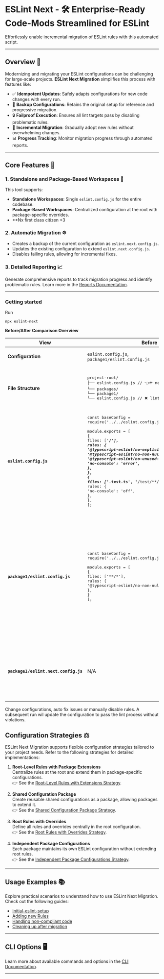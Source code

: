 # ESLint Next - 🛠️ Enterprise-Ready Code-Mods Streamlined for ESLint

Effortlessly enable incremental migration of ESLint rules with this automated script.

---

## **Overview** 📝

Modernizing and migrating your ESLint configurations can be challenging for large-scale projects. **ESLint Next Migration** simplifies this process with features like:

- ✅ **Idempotent Updates**: Safely adapts configurations for new code changes with every run.
- 💾 **Backup Configurations**: Retains the original setup for reference and progressive migration.
- 🔒 **Failproof Execution**: Ensures all lint targets pass by disabling problematic rules.
- 🔄 **Incremental Migration**: Gradually adopt new rules without overwhelming changes.
- 📊 **Progress Tracking**: Monitor migration progress through automated reports.

---

## **Core Features** 🌟

### 1. **Standalone and Package-Based Workspaces** 📂

This tool supports:

- **Standalone Workspaces**: Single `eslint.config.js` for the entire codebase.
- **Package-Based Workspaces**: Centralized configuration at the root with package-specific overrides.
- \*\*Nx first class citizen <3

### 2. **Automatic Migration** ⚙️

- Creates a backup of the current configuration as `eslint.next.config.js`.
- Updates the existing configuration to extend `eslint.next.config.js`.
- Disables failing rules, allowing for incremental fixes.

### 3. **Detailed Reporting** 📈

Generate comprehensive reports to track migration progress and identify problematic rules. Learn more in the [Reports Documentation](docs/report.md).

---

### Getting started

Run

```shell
npx eslint-next
```

**Before/After Comparison Overview**

| **View**                             | **Before**                                                                                                                                                                                                                                                                                                                                                                                                                                                                              | **After**                                                                                                                                                                                                                                                                                                                                                                                                                                                                                                                                                                                                                                                                                                                                      |
| ------------------------------------ | --------------------------------------------------------------------------------------------------------------------------------------------------------------------------------------------------------------------------------------------------------------------------------------------------------------------------------------------------------------------------------------------------------------------------------------------------------------------------------------- | ---------------------------------------------------------------------------------------------------------------------------------------------------------------------------------------------------------------------------------------------------------------------------------------------------------------------------------------------------------------------------------------------------------------------------------------------------------------------------------------------------------------------------------------------------------------------------------------------------------------------------------------------------------------------------------------------------------------------------------------------- |
| **Configuration**                    | `eslint.config.js`, <br>`package1/eslint.config.js`                                                                                                                                                                                                                                                                                                                                                                                                                                     | `eslint.config.js`, <br>`package1/eslint.config.js`, <br>`package1/eslint.next.config.js`                                                                                                                                                                                                                                                                                                                                                                                                                                                                                                                                                                                                                                                      |
| **File Structure**                   | <pre lang="javascript">project-root/&#10;├── eslint.config.js // 👈➕ new lint rule added&#10;└── packages/&#10; └── package1/&#10; └── eslint.config.js // ❌ linting fails</pre>                                                                                                                                                                                                                                                                                                      | <pre lang="javascript">project-root/&#10;├── eslint.config.js // 👈➕ new lint rule added&#10;└── packages/&#10; └── package1/&#10; ├── eslint.config.js // ✅ lint passing (failing rules are disabled)&#10; └── eslint.next.config.js // 💾 failing configuration (migration target)</pre>                                                                                                                                                                                                                                                                                                                                                                                                                                                   |
| **`eslint.config.js`**               | <pre lang="javascript">const baseConfig = require('../../eslint.config.js');&#10;&#10;module.exports = [&#10; {&#10; files: ['**/*'],&#10; rules: {&#10; '@typescript-eslint/no-explicit-any': 'error',&#10; '@typescript-eslint/no-non-null-assertion': 'error',&#10; '@typescript-eslint/no-unused-vars': 'error',&#10; 'no-console': 'error',&#10; },&#10; },&#10; {&#10; files: ['*.test.ts', '**/test/**/*'],&#10; rules: {&#10; 'no-console': 'off',&#10; },&#10; },&#10;];</pre> | <pre lang="javascript">// file untouched</pre>                                                                                                                                                                                                                                                                                                                                                                                                                                                                                                                                                                                                                                                                                                 |
| **`package1/eslint.config.js`**      | <pre lang="javascript">const baseConfig = require('../../eslint.config.js');&#10;&#10;module.exports = [&#10; {&#10; files: ['**/*'],&#10; rules: {&#10; '@typescript-eslint/no-non-null-assertion': 'off',&#10; },&#10; }&#10;];</pre>                                                                                                                                                                                                                                                 | <pre lang="javascript">const nextEslintConfig = require('./eslint.next.config'); // 👈 Import the eslint next config&#10;&#10;module.exports = [&#10; ...nextEslintConfig, // 👈 Extend the next config&#10; {&#10; files: ['**/*'],&#10; rules: {&#10; // ⚠️ Warnings: 3&#10; '@typescript-eslint/no-explicit-any': 'off', // ⚠️ 18 warnings&#10; '@typescript-eslint/no-non-null-assertion': 'off', // ⚠️ 7 warnings&#10; '@typescript-eslint/no-unused-vars': 'off', // ⚠️ 2 warnings&#10; },&#10; },&#10; {&#10; files: ['*.test.ts', '**/test/**/*'],&#10; rules: {&#10; // ❌️ Errors: 3&#10; '@typescript-eslint/no-non-null-assertion': 'off', // ❌️ 3 errors&#10; 'no-console': 'off', // ⚠️ 2 warnings&#10; },&#10; },&#10;];</pre> |
| **`package1/eslint.next.config.js`** | N/A                                                                                                                                                                                                                                                                                                                                                                                                                                                                                     | <pre lang="javascript">const baseConfig = require('../../eslint.config.js');&#10;&#10;module.exports = [&#10; {&#10; files: ['**/*'],&#10; rules: {&#10; '@typescript-eslint/no-non-null-assertion': 'off',&#10; },&#10; }&#10;];</pre>                                                                                                                                                                                                                                                                                                                                                                                                                                                                                                        |

Change configurations, auto fix issues or manually disable rules. A subsequent run wil update the configuration to pass the lint process without violations.

## **Configuration Strategies** ⚖️

ESLint Next Migration supports flexible configuration strategies tailored to your project needs. Refer to the following strategies for detailed implementations:

1. **Root-Level Rules with Package Extensions**  
   Centralize rules at the root and extend them in package-specific configurations.  
   👉 See the [Root-Level Rules with Extensions Strategy](docs/eslint-strategies.md#1-root-level-general-rules-with-extensions-in-packages).

2. **Shared Configuration Package**  
   Create reusable shared configurations as a package, allowing packages to extend it.  
   👉 See the [Shared Configuration Package Strategy](docs/eslint-strategies.md#2-shared-configuration-package).

3. **Root Rules with Overrides**  
   Define all rules and overrides centrally in the root configuration.  
   👉 See the [Root Rules with Overrides Strategy](docs/eslint-strategies.md#3-root-rules-with-package-overrides).

4. **Independent Package Configurations**  
   Each package maintains its own ESLint configuration without extending root rules.  
   👉 See the [Independent Package Configurations Strategy](docs/eslint-strategies.md#4-independent-package-level-configurations).

---

## **Usage Examples** 📚

Explore practical scenarios to understand how to use ESLint Next Migration. Check out the following guides:

- [Initial-eslint-setup](./docs/usage-examples.md#1-initial-eslint-setup)
- [Adding new Rules](./docs/usage-examples.md#2-adding-new-rules)
- [Handling non-compliant code](./docs/usage-examples.md#3-handling-non-compliant-code)
- [Cleaning up after migration](./docs/usage-examples.md#4-cleaning-up-after-migration)

---

## **CLI Options** 🖥️

Learn more about available commands and options in the [CLI Documentation](docs/cli.md).

---
